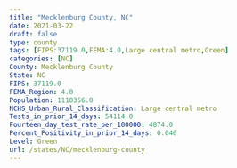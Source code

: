 ```yaml
---
title: "Mecklenburg County, NC"
date: 2021-03-22
draft: false
type: county
tags: [FIPS:37119.0,FEMA:4.0,Large central metro,Green]
categories: [NC]
County: Mecklenburg County
State: NC
FIPS: 37119.0
FEMA_Region: 4.0
Population: 1110356.0
NCHS_Urban_Rural_Classification: Large central metro
Tests_in_prior_14_days: 54114.0
Fourteen_day_test_rate_per_100000: 4874.0
Percent_Positivity_in_prior_14_days: 0.046
Level: Green
url: /states/NC/mecklenburg-county
---
```



